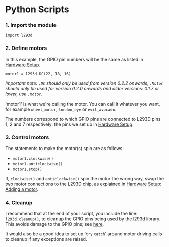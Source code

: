 # Python Scripts

### 1. Import the module

    import l293d


### 2. Define motors

In this example, the GPIO pin numbers will be the same as listed in [Hardware Setup](#hardware-setup).

    motor1 = l293d.DC(22, 18, 16)

*Important note: `.DC` should only be used from version 0.2.2 onwards, `.Motor` should only be used for version 0.2.0 onwards and older versions: 0.1.7 or lower, use `.motor`.*

'motor1' is what we're calling the motor. You can call it whatever you want, for example `wheel_motor`, `london_eye` or `evil_avocado`.

The numbers correspond to which GPIO pins are connected to L293D pins 1, 2 and 7 respectively: the pins we set up in [Hardware Setup](#hardware-setup).


### 3. Control motors

The statements to make the motor(s) spin are as follows:

- `motor1.clockwise()`
- `motor1.anticlockwise()`
- `motor1.stop()`

If, `clockwise()` and `anticlockwise()` spin the motor the wrong way, swap the two motor connections to the L293D chip, as explained in [Hardware Setup: Adding a motor](#adding-a-motor).


### 4. Cleanup

I recommend that at the end of your script, you include the line: `l293d.cleanup()`, to cleanup the GPIO pins being used by the l293d library. This avoids damage to the GPIO pins; see [here](http://raspi.tv/2013/rpi-gpio-basics-3-how-to-exit-gpio-programs-cleanly-avoid-warnings-and-protect-your-pi).

It would also be a good idea to set up '`try` `catch`' around motor driving calls to cleanup if any exceptions are raised.
